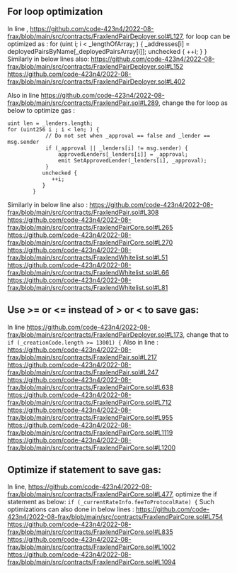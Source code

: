 ## For loop optimization
In line , https://github.com/code-423n4/2022-08-frax/blob/main/src/contracts/FraxlendPairDeployer.sol#L127, for loop can be optimized as :
for (uint i; i < _lengthOfArray; ) {
            _addresses[i] = deployedPairsByName[_deployedPairsArray[i]];
            unchecked {
                ++i;
            }
        }
Similarly in below lines also:
https://github.com/code-423n4/2022-08-frax/blob/main/src/contracts/FraxlendPairDeployer.sol#L152
https://github.com/code-423n4/2022-08-frax/blob/main/src/contracts/FraxlendPairDeployer.sol#L402

Also in line https://github.com/code-423n4/2022-08-frax/blob/main/src/contracts/FraxlendPair.sol#L289, change the for loop as below to optimize gas :
```
uint len = _lenders.length;
for (uint256 i ; i < len; ) {
            // Do not set when _approval == false and _lender == msg.sender
            if (_approval || _lenders[i] != msg.sender) {
                approvedLenders[_lenders[i]] = _approval;
                emit SetApprovedLender(_lenders[i], _approval);
            }
           unchecked {
              ++i;
           }
        }
```
Similarly in below line also :
https://github.com/code-423n4/2022-08-frax/blob/main/src/contracts/FraxlendPair.sol#L308
https://github.com/code-423n4/2022-08-frax/blob/main/src/contracts/FraxlendPairCore.sol#L265
https://github.com/code-423n4/2022-08-frax/blob/main/src/contracts/FraxlendPairCore.sol#L270
https://github.com/code-423n4/2022-08-frax/blob/main/src/contracts/FraxlendWhitelist.sol#L51
https://github.com/code-423n4/2022-08-frax/blob/main/src/contracts/FraxlendWhitelist.sol#L66
https://github.com/code-423n4/2022-08-frax/blob/main/src/contracts/FraxlendWhitelist.sol#L81

## Use >= or <= instead of > or < to save gas:
In line https://github.com/code-423n4/2022-08-frax/blob/main/src/contracts/FraxlendPairDeployer.sol#L173, change that to 
`if (_creationCode.length >= 13001) {`
Also in line :
https://github.com/code-423n4/2022-08-frax/blob/main/src/contracts/FraxlendPair.sol#L217
https://github.com/code-423n4/2022-08-frax/blob/main/src/contracts/FraxlendPair.sol#L247
https://github.com/code-423n4/2022-08-frax/blob/main/src/contracts/FraxlendPairCore.sol#L638
https://github.com/code-423n4/2022-08-frax/blob/main/src/contracts/FraxlendPairCore.sol#L712
https://github.com/code-423n4/2022-08-frax/blob/main/src/contracts/FraxlendPairCore.sol#L955
https://github.com/code-423n4/2022-08-frax/blob/main/src/contracts/FraxlendPairCore.sol#L1119
https://github.com/code-423n4/2022-08-frax/blob/main/src/contracts/FraxlendPairCore.sol#L1200

## Optimize if statement to save gas:
In line, https://github.com/code-423n4/2022-08-frax/blob/main/src/contracts/FraxlendPairCore.sol#L477, optimize the if statement as below:
`if (_currentRateInfo.feeToProtocolRate) {`
Such optimizations can also done in below lines :
https://github.com/code-423n4/2022-08-frax/blob/main/src/contracts/FraxlendPairCore.sol#L754
https://github.com/code-423n4/2022-08-frax/blob/main/src/contracts/FraxlendPairCore.sol#L835
https://github.com/code-423n4/2022-08-frax/blob/main/src/contracts/FraxlendPairCore.sol#L1002
https://github.com/code-423n4/2022-08-frax/blob/main/src/contracts/FraxlendPairCore.sol#L1094


